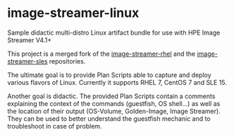 # image-streamer-linux
Sample didactic multi-distro Linux artifact bundle for use with HPE Image Streamer V4.1+

This project is a merged fork of the [image-streamer-rhel](https://github.com/HewlettPackard/image-streamer-rhel) and the [image-streamer-sles](https://github.com/HewlettPackard/image-streamer-sles) repositories.

The ultimate goal is to provide Plan Scripts able to capture and deploy various flavors of Linux. Currently it supports RHEL 7, CentOS 7 and  SLE 15.

Another goal is didactic. The provided Plan Scripts contain a comments explaining the context of the commands (guestfish, OS shell...) as well as the location of their output (OS-Volume, Golden-Image, Image Streamer). They can be used to better understand the guestfish mechanic and to troubleshoot in case of problem.



